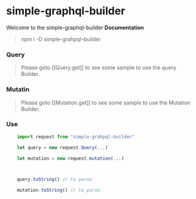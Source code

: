 # simple-graphql-builder

Welcome to the simple-graphql-builder **Documentation**

> npm i -D simple-grahpql-builder


### Query

> Please goto [[Query.get]] to see some sample to use the query Builder.



### Mutatin 


> Please goto [[Mutation.get]] to see some sample to use the Mutation Builder.


### Use

```typescript
    import request from "simple-grahpql-builder"

    let query = new request.Query(...)

    let mutation = new request.mutation(...)



    query.toString() // to parse

    mutation.toString() // to parse


```
